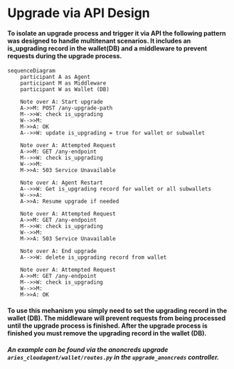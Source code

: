 # Upgrade via API Design

#### To isolate an upgrade process and trigger it via API the following pattern was designed to handle multitenant scenarios. It includes an is_upgrading record in the wallet(DB) and a middleware to prevent requests during the upgrade process.

```mermaid
sequenceDiagram
    participant A as Agent
    participant M as Middleware
    participant W as Wallet (DB)

    Note over A: Start upgrade
    A->>M: POST /any-upgrade-path
    M-->>W: check is_upgrading
    W-->>M: 
    M->>A: OK
    A-->>W: update is_upgrading = true for wallet or subwallet

    Note over A: Attempted Request
    A->>M: GET /any-endpoint
    M-->>W: check is_upgrading
    W-->>M: 
    M->>A: 503 Service Unavailable

    Note over A: Agent Restart
    A-->>W: Get is_upgrading record for wallet or all subwallets
    W-->>A: 
    A->>A: Resume upgrade if needed

    Note over A: Attempted Request
    A->>M: GET /any-endpoint
    M-->>W: check is_upgrading
    W-->>M: 
    M->>A: 503 Service Unavailable

    Note over A: End upgrade
    A-->>W: delete is_upgrading record from wallet

    Note over A: Attempted Request
    A->>M: GET /any-endpoint
    M-->>W: check is_upgrading
    W-->>M: 
    M->>A: OK
```

#### To use this mehanism you simply need to set the upgrading record in the wallet (DB). The middleware will prevent requests from being processed until the upgrade process is finished. After the upgrade process is finished you must remove the upgrading record in the wallet (DB).

##### An example can be found via the anoncreds upgrade `aries_cloudagent/wallet/routes.py` in the `upgrade_anoncreds` controller.